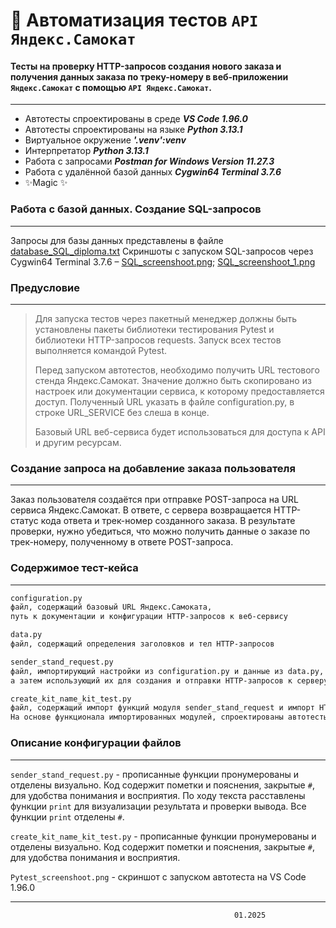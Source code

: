 # 🛴 Автоматизация тестов `API Яндекс.Самокат`

#### Тесты на проверку HTTP-запросов создания нового заказа и получения данных заказа по треку-номеру в веб-приложении `Яндекс.Самокат` с помощью `API Яндекс.Самокат`.
***
- Автотесты спроектированы в среде ***VS Code 1.96.0***
- Автотесты спроектированы на языке ***Python 3.13.1***
- Виртуальное окружение ***'.venv':venv***
- Интерпретатор ***Python 3.13.1***
- Работа с запросами ***Postman for Windows Version 11.27.3***
- Работа с удалённой базой данных ***Cygwin64 Terminal 3.7.6***
- ✨Magic ✨


### Работа с базой данных. Создание SQL-запросов
---
Запросы для базы данных представлены в файле [database_SQL_diploma.txt](https://github.com/Morrhat/Autotests_and_SQL/blob/main/database_SQL_diploma.txt)
Скриншоты с запуском SQL-запросов через Cygwin64 Terminal  3.7.6 – [SQL_screenshoot.png](https://github.com/Morrhat/Autotests_and_SQL/blob/main/SQL_screenshoot.png); [SQL_screenshoot_1.png](https://github.com/Morrhat/Autotests_and_SQL/blob/main/SQL_screenshoot_1.png)



### Предусловие
---

> Для запуска тестов через пакетный менеджер должны быть установлены
> пакеты библиотеки тестирования Pytest
> и библиотеки HTTP-запросов requests.
> Запуск всех тестов выполняется командой Pytest.
>
> Перед запуском автотестов, необходимо получить URL тестового стенда Яндекс.Самокат. Значение должно быть скопировано из настроек или документации сервиса, к которому предоставляется доступ.
> Полученный URL указать в файле configuration.py, в строке URL_SERVICE без слеша в конце.
>
> Базовый URL веб-сервиса будет использоваться для доступа к API и другим ресурсам.


### Создание запроса на добавление заказа пользователя
---
Заказ пользователя создаётся при отправке POST-запроса на URL сервиса Яндекс.Самокат. В ответе, с сервера возвращается HTTP-статус кода ответа и трек-номер созданного заказа. В результате проверки, нужно убедиться, что можно получить данные о заказе по трек-номеру, полученному в ответе POST-запроса.

### Содержимое тест-кейса
---
```sh
configuration.py
файл, содержащий базовый URL Яндекс.Самоката,
путь к документации и конфигурации HTTP-запросов к веб-сервису
```
```sh
data.py
файл, содержащий определения заголовков и тел HTTP-запросов
```
```sh
sender_stand_request.py
файл, импортирующий настройки из configuration.py и данные из data.py,
а затем использующий их для создания и отправки HTTP-запросов к серверу
```
```sh
create_kit_name_kit_test.py
файл, содержащий импорт функций модуля sender_stand_request и импорт HTTP-запросов к API из модуля data.
На основе функционала импортированных модулей, спроектированы автотесты для API Яндекс.Самокат
```
### Описание конфигурации файлов

---

`sender_stand_request.py` - прописанные функции пронумерованы и отделены визуально. Код содержит пометки и пояснения, закрытые `#`, для удобства понимания и восприятия. По ходу текста расставлены функции `print` для визуализации результата и проверки вывода. Все функции `print` отделены `#`.


`create_kit_name_kit_test.py` - прописанные функции пронумерованы и отделены визуально. Код содержит пометки и пояснения, закрытые `#`, для удобства понимания и восприятия.

`Pytest_screenshoot.png` - скриншот с запуском автотеста на VS Code 1.96.0

---
                                                      01.2025








